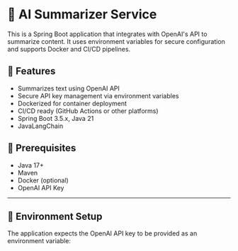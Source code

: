 # 🧠 AI Summarizer Service

This is a Spring Boot application that integrates with OpenAI's API to summarize content. It uses environment variables for secure configuration and supports Docker and CI/CD pipelines.



## 🚀 Features

- Summarizes text using OpenAI API
- Secure API key management via environment variables
- Dockerized for container deployment
- CI/CD ready (GitHub Actions or other platforms)
- Spring Boot 3.5.x, Java 21
- JavaLangChain


## 🔧 Prerequisites

- Java 17+
- Maven
- Docker (optional)
- OpenAI API Key

---

## 🔐 Environment Setup

The application expects the OpenAI API key to be provided as an environment variable:
